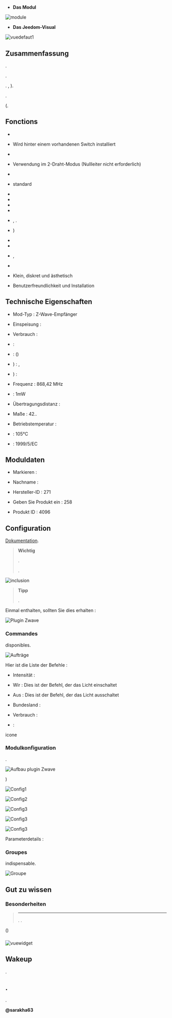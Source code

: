 # 

-   **Das Modul**

![module](images/fibaro.fgd212/module.jpg)

-   **Das Jeedom-Visual**

![vuedefaut1](images/fibaro.fgd212/vuedefaut1.jpg)

Zusammenfassung 
------



.



.





. ,
).



. 

(.

Fonctions
---------

-   

-   Wird hinter einem vorhandenen Switch installiert

-   

-   Verwendung im 2-Draht-Modus (Nullleiter nicht erforderlich)

-   

-   
    standard

-   

-   

-   

-   

-   ,
    .

-   )

-   
    

-   

-   ,
    

-   

-   Klein, diskret und ästhetisch

-   Benutzerfreundlichkeit und Installation

Technische Eigenschaften
---------------------------

-   Mod-Typ : Z-Wave-Empfänger

-   Einspeisung : 

-   Verbrauch : 

-    : 

-    : 
    ()

-   ) : ,
    

-   ) : 

-   Frequenz : 868,42 MHz

-    : 1mW

-   Übertragungsdistanz : 

-   Maße : 42..

-   Betriebstemperatur : 

-    : 105°C

-    : 
    1999/5/EC

Moduldaten
-----------------

-   Markieren : 

-   Nachname : 

-   Hersteller-ID : 271

-   Geben Sie Produkt ein : 258

-   Produkt ID : 4096

Configuration
-------------



[Dokumentation](https://doc.jeedom.com/de_DE/plugins/automation%20protocol/openzwave/).

> **Wichtig**
>
> 
> . 
> 
> .

![inclusion](images/fibaro.fgd212/inclusion.jpg)

> **Tipp**
>
> 
> 
> .

Einmal enthalten, sollten Sie dies erhalten :

![Plugin Zwave](images/fibaro.fgd212/information.jpg)

### Commandes


disponibles.

![Aufträge](images/fibaro.fgd212/commandes.jpg)

Hier ist die Liste der Befehle :

-   Intensität : 
    

-   Wir : Dies ist der Befehl, der das Licht einschaltet

-   Aus : Dies ist der Befehl, der das Licht ausschaltet

-   Bundesland : 
    

-   Verbrauch : 
    

-    : 
    


icone

### Modulkonfiguration



.

![Aufbau plugin Zwave](images/plugin/bouton_configuration.jpg)


)

![Config1](images/fibaro.fgd212/config1.jpg)

![Config2](images/fibaro.fgd212/config2.jpg)

![Config3](images/fibaro.fgd212/config3.jpg)

![Config3](images/fibaro.fgd212/config4.jpg)

![Config3](images/fibaro.fgd212/config5.jpg)

Parameterdetails :



### Groupes


indispensable.

![Groupe](images/fibaro.fgd212/groupe.jpg)

Gut zu wissen
------------

### Besonderheiten

> ****
>
> 
> . 
> .



()

### 

![vuewidget](images/fibaro.fgd212/vuewidget.jpg)

Wakeup
------

.

.
------


.


**@sarakha63**
